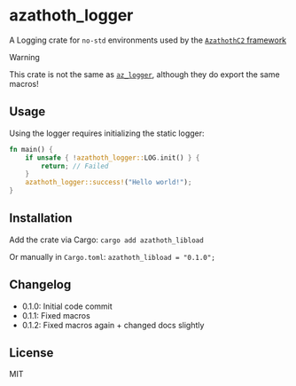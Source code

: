 # azathoth_logger

A Logging crate for `no-std` environments used by the [`AzathothC2` framework](https://github.com/AzathothC2)

> [!WARNING]
> This crate is not the same as [`az_logger`](https://crates.io/crates/az_logger), although they do export the same macros!

## Usage
Using the logger requires initializing the static logger:

```rust
fn main() {
    if unsafe { !azathoth_logger::LOG.init() } {
        return; // Failed
    }
    azathoth_logger::success!("Hello world!");
}
```

## Installation
Add the crate via Cargo:
```cargo add azathoth_libload```

Or manually in `Cargo.toml`: ```azathoth_libload = "0.1.0";```

## Changelog

* 0.1.0: Initial code commit
* 0.1.1: Fixed macros
* 0.1.2: Fixed macros again + changed docs slightly

## License
MIT